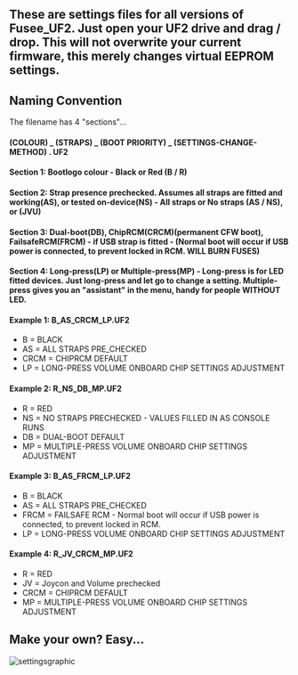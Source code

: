 ## These are settings files for all versions of Fusee_UF2. Just open your UF2 drive and drag / drop. This will not overwrite your current firmware, this merely changes virtual EEPROM settings.

## Naming Convention

The filename has 4 "sections"...

#### (COLOUR) _ (STRAPS) _ (BOOT PRIORITY) _ (SETTINGS-CHANGE-METHOD) . UF2

#### Section 1: Bootlogo colour - Black or Red (B / R)

#### Section 2: Strap presence prechecked. Assumes all straps are fitted and working(AS), or tested on-device(NS) - All straps or No straps (AS / NS), or (JVU)

#### Section 3: Dual-boot(DB), ChipRCM(CRCM)(permanent CFW boot), FailsafeRCM(FRCM) - if USB strap is fitted - (Normal boot will occur if USB power is connected, to prevent locked in RCM. WILL BURN FUSES)

#### Section 4: Long-press(LP) or Multiple-press(MP) - Long-press is for LED fitted devices. Just long-press and let go to change a setting. Multiple-press gives you an "assistant" in the menu, handy for people WITHOUT LED.

#### Example 1: B_AS_CRCM_LP.UF2
- B = BLACK
- AS = ALL STRAPS PRE_CHECKED
- CRCM = CHIPRCM DEFAULT
- LP = LONG-PRESS VOLUME ONBOARD CHIP SETTINGS ADJUSTMENT

#### Example 2: R_NS_DB_MP.UF2
- R = RED
- NS = NO STRAPS PRECHECKED - VALUES FILLED IN AS CONSOLE RUNS
- DB = DUAL-BOOT DEFAULT
- MP = MULTIPLE-PRESS VOLUME ONBOARD CHIP SETTINGS ADJUSTMENT

#### Example 3: B_AS_FRCM_LP.UF2
- B = BLACK
- AS = ALL STRAPS PRE_CHECKED
- FRCM = FAILSAFE RCM - Normal boot will occur if USB power is connected, to prevent locked in RCM.
- LP = LONG-PRESS VOLUME ONBOARD CHIP SETTINGS ADJUSTMENT

#### Example 4: R_JV_CRCM_MP.UF2
- R = RED
- JV = Joycon and Volume prechecked
- CRCM = CHIPRCM DEFAULT
- MP = MULTIPLE-PRESS VOLUME ONBOARD CHIP SETTINGS ADJUSTMENT

## Make your own? Easy...
![settingsgraphic](https://user-images.githubusercontent.com/41282276/172063223-b871ea17-300f-4d7d-8770-103b904becbc.jpg)
